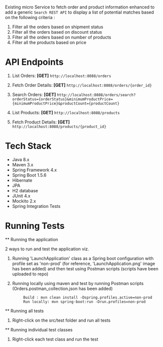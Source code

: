 Existing micro Service to fetch order and product information enhanced to add a generic `Search REST API` to display a list of potential matches based on the following criteria :

1) Filter all the orders based on shipment status
2) Filter all the orders based on discount status
3) Filter all the orders based on number of products
4) Filter all the products based on price


API Endpoints
======================
1) List Orders:
   **[GET]** `http://localhost:8088/orders`

2) Fetch Order Details:
   **[GET]** `http://localhost:8088/orders/{order_id}`

3) Search Orders:
   **[GET]** `http://localhost:8088/orders/search?orderStatus={orderStatus}&minimumProductPrice={minimumProductPrice}&productCount={productCount}`

4) List Products:
   **[GET]** `http://localhost:8088/products`

5) Fetch Product Details:
   **[GET]** `http://localhost:8088/products/{product_id}`

Tech Stack
==========
 * Java 8.x
 * Maven 3.x
 * Spring Framework 4.x
 * Spring Boot 1.5.6
 * Hibernate
 * JPA
 * H2 database
 * JUnit 4.x
 * Mockito 2.x
 * Spring Integration Tests
 
 
Running Tests
=============

 ** Running the application

2 ways to run and test the application viz.

   1) Running 'LaunchApplication' class as a Spring boot configuration with profile set as 'non-prod' (for reference, 'LaunchApplication.png' image has been added)
        and then test using Postman scripts (scripts have been uploaded to repo)

   2) Running locally using maven and test by running Postman scripts (Orders.postman_collection.json has been added)

               Build : mvn clean install -Dspring.profiles.active=non-prod
               Run locally: mvn spring-boot:run -Drun.profiles=non-prod



** Running all tests
   1) Right-click on the src/test folder and run all tests

** Running individual test classes
   1) Right-click each test class and run the test
